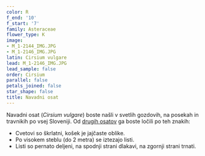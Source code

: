 ```yaml
---
color: R
f_end: '10'
f_start: '7'
family: Asteraceae
flower_type: K
image:
- M_1-2144_IMG.JPG
- M_1-2146_IMG.JPG
latin: Cirsium vulgare
lead: M_1-2146_IMG.JPG
lead_sample: false
order: Cirsium
parallel: false
petals_joined: false
star_shape: false
title: Navadni osat
---
```

Navadni osat (*Cirsium vulgare*) boste našli v svetlih gozdovih, na posekah in travnikih po vsej Sloveniji. Od [drugih osatov](../../genus/cirsium/) ga boste ločili po teh znakih:

-   Cvetovi so škrlatni, košek je jajčaste oblike.
-   Po visokem steblu (do 2 metra) se iztezajo listi.
-   Listi so pernato deljeni, na spodnji strani dlakavi, na zgornji strani trnati.
